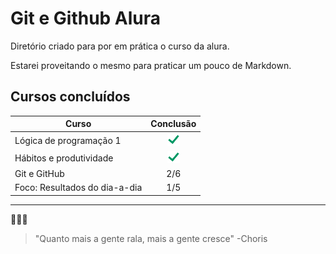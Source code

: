 # Git e Github Alura

Diretório criado para por em prática o curso da alura.

Estarei proveitando o mesmo para praticar um pouco de Markdown.

## Cursos concluídos 

| **Curso**                   | **Conclusão** |
|-------------------------|:--------------:|
| Lógica de programação 1       | ![check](img/check.png)|
| Hábitos e produtividade       | ![check](img/check.png)|
| Git e GitHub                  | 2/6                    |
| Foco: Resultados do dia-a-dia | 1/5                    |

___
🥚🥓🍳

> "Quanto mais a gente rala, mais a gente cresce" -Choris